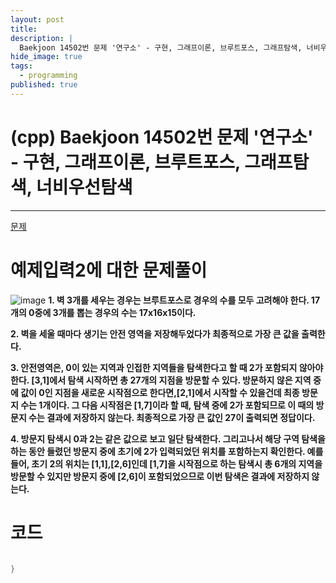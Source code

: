 ```yaml
---
layout: post
title: 
description: |
  Baekjoon 14502번 문제 '연구소' - 구현, 그래프이론, 브루트포스, 그래프탐색, 너비우선탐색
hide_image: true
tags:
  - programming
published: true
---
```


# (cpp) Baekjoon 14502번 문제 '연구소' - 구현, 그래프이론, 브루트포스, 그래프탐색, 너비우선탐색
* * *
[문제](https://www.acmicpc.net/problem/14502)   
   
# 예제입력2에 대한 문제풀이
![image](https://user-images.githubusercontent.com/69246778/219909141-75625566-7ecf-4700-bf67-8dfead06fc3f.png)
**1. 벽 3개를 세우는 경우는 브루트포스로 경우의 수를 모두 고려해야 한다. 17개의 0중에 3개를 뽑는 경우의 수는
17x16x15이다.**   
   
**2. 벽을 세울 때마다 생기는 안전 영역을 저장해두었다가 최종적으로 가장 큰 값을 출력한다.**   
   
**3. 안전영역은, 0이 있는 지역과 인접한 지역들을 탐색한다고 할 때 2가 포함되지 않아야 한다. [3,1]에서 탐색 
시작하면 총 27개의 지점을 방문할 수 있다. 방문하지 않은 지역 중에 값이 0인 지점을 새로운 시작점으로 한다면,[2,1]에서
시작할 수 있을건데 최종 방문지 수는 1개이다. 그 다음 시작점은 [1,7]이라 할 때, 탐색 중에 2가 포함되므로 이 때의
방문지 수는 결과에 저장하지 않는다. 최종적으로 가장 큰 값인 27이 출력되면 정답이다.**   
   
**4. 방문지 탐색시 0과 2는 같은 값으로 보고 일단 탐색한다. 그리고나서 해당 구역 탐색을 하는 동안 들렸던 방문지 중에
초기에 2가 입력되었던 위치를 포함하는지 확인한다. 예를 들어, 초기 2의 위치는 [1,1],[2,6]인데 [1,7]을 시작점으로
하는 탐색시 총 6개의 지역을 방문할 수 있지만 방문지 중에 [2,6]이 포함되었으므로 이번 탐색은 결과에 저장하지 않는다.**   
   
# 코드
```cpp

}
```   

